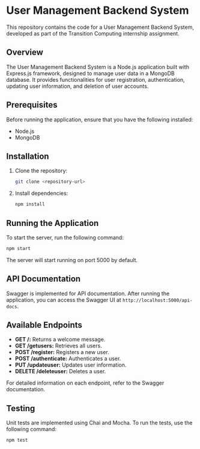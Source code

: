 # User Management Backend System

This repository contains the code for a User Management Backend System, developed as part of the Transition Computing internship assignment.

## Overview

The User Management Backend System is a Node.js application built with Express.js framework, designed to manage user data in a MongoDB database. It provides functionalities for user registration, authentication, updating user information, and deletion of user accounts.

## Prerequisites

Before running the application, ensure that you have the following installed:

- Node.js
- MongoDB

## Installation

1. Clone the repository:

    ```bash
    git clone <repository-url>
    ```

2. Install dependencies:

    ```bash
    npm install
    ```

## Running the Application

To start the server, run the following command:

```bash
npm start
```

The server will start running on port 5000 by default.

## API Documentation

Swagger is implemented for API documentation. After running the application, you can access the Swagger UI at `http://localhost:5000/api-docs`.

## Available Endpoints

- **GET /:** Returns a welcome message.
- **GET /getusers:** Retrieves all users.
- **POST /register:** Registers a new user.
- **POST /authenticate:** Authenticates a user.
- **PUT /updateuser:** Updates user information.
- **DELETE /deleteuser:** Deletes a user.

For detailed information on each endpoint, refer to the Swagger documentation.

## Testing

Unit tests are implemented using Chai and Mocha. To run the tests, use the following command:

```bash
npm test
```